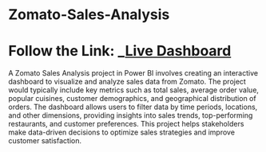 # Zomato-Sales-Analysis

# Follow the Link: _[Live Dashboard](https://app.powerbi.com/view?r=eyJrIjoiOGRiNjg0ODQtNjFjNC00NGVmLWFhNDYtNTNjODI2YWYwZDZjIiwidCI6ImM2ZTU0OWIzLTVmNDUtNDAzMi1hYWU5LWQ0MjQ0ZGM1YjJjNCJ9)

A Zomato Sales Analysis project in Power BI involves creating an interactive dashboard to visualize and analyze sales data from Zomato. The project would typically include key metrics such as total sales, average order value, popular cuisines, customer demographics, and geographical distribution of orders. The dashboard allows users to filter data by time periods, locations, and other dimensions, providing insights into sales trends, top-performing restaurants, and customer preferences. This project helps stakeholders make data-driven decisions to optimize sales strategies and improve customer satisfaction.
